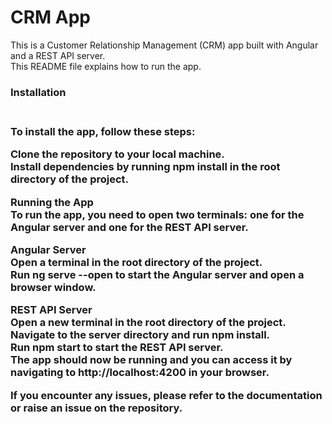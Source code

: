 # CRM App
This is a Customer Relationship Management (CRM) app built with Angular and a REST API server.<br>
This README file explains how to run the app.

<h3>Installation<h3/><br>
To install the app, follow these steps:

Clone the repository to your local machine.<br>
Install dependencies by running npm install in the root directory of the project.<br>

Running the App<br>
To run the app, you need to open two terminals: one for the Angular server and one for the REST API server.

Angular Server<br>
Open a terminal in the root directory of the project.<br>
Run ng serve --open to start the Angular server and open a browser window.<br>

REST API Server<br>
Open a new terminal in the root directory of the project.<br>
Navigate to the server directory and run npm install.<br>
Run npm start to start the REST API server.<br>
The app should now be running and you can access it by navigating to http://localhost:4200 in your browser.

If you encounter any issues, please refer to the documentation or raise an issue on the repository.
